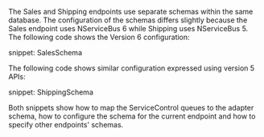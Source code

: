 The Sales and Shipping endpoints use separate schemas within the same database. The configuration of the schemas differs slightly because the Sales endpoint uses NServiceBus 6 while Shipping uses NServiceBus 5. The following code shows the Version 6 configuration:

snippet: SalesSchema

The following code shows similar configuration expressed using version 5 APIs:

snippet: ShippingSchema

Both snippets show how to map the ServiceControl queues to the adapter schema, how to configure the schema for the current endpoint and how to specify other endpoints' schemas.